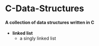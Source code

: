 # C-Data-Structures
#### A collection of data structures written in C

* **linked list**
  * a singly linked list
